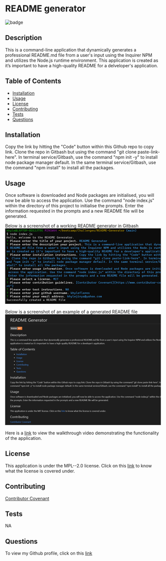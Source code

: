 # README generator
  ![badge](https://img.shields.io/badge/license-MPL--2.0-important)

  ## Description 
  This is a command-line application that dynamically generates a professional README.md file from a user's input using the Inquirer NPM and utilizes the Node.js runtime environment. This application is created as it’s important to have a high-quality README for a delveloper's application.
  
  ## Table of Contents 
  * [Installation](#installation)
  * [Usage](#usage)
  * [License](#license)
  * [Contributing](#contributing)
  * [Tests](#tests)
  * [Questions](#questions)


  ## Installation
  Copy the link by hitting the "Code" button within this Github repo to copy link. Clone the repo in Gitbash but using the command "git clone paste-link-here". In terminal service/Gitbash, use the command "npm init -y" to install node package manager default. In the same terminal service/Gitbash, use the command "npm install" to install all the packages.
  
  ## Usage
  Once software is downloaded and Node packages are initialised, you will now be able to access the application. Use the command "node index.js" within the directory of this project to initialise the prompts. Enter the information requested in the prompts and a new README file will be generated.

  Below is a screenshot of a working README generator in Gitbash
  ![Working application screenshot](/screenshot/Gitbash-README-Generator.png)

  Below is a screenshot of an example of a generated README file
  ![READMe example screenshot](/screenshot/Generated-README-example.png)

  Here is a [link](https://drive.google.com/file/d/1q0N--B1bkPzW3dXf_Bk5wy24RkE6lfYM/view "Walkthrough Video") to view the walkthrough video demonstrating the functionality of the application.


  
  ## License
   This application is under the MPL--2.0 license. Click on this [link](https://opensource.org/licenses/MPL--2.0 "MPL--2.0 License") to know what the license is covered under.
  
  ## Contributing 
  [Contributor Covenant](https://www.contributor-covenant.org/ "Contributor Covenant")

  ## Tests 
  NA

  ## Questions 
  To view my Github profile, click on this [link](https://github.com/khyleflores "https://github.com/khyleflores")



